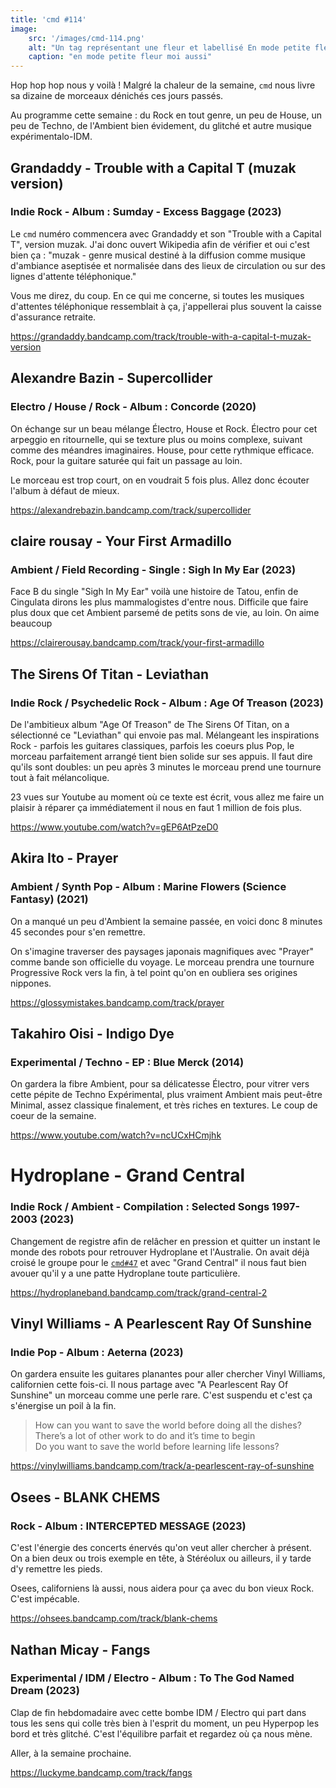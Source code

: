 ```yaml
---
title: 'cmd #114'
image:
    src: '/images/cmd-114.png'
    alt: "Un tag représentant une fleur et labellisé En mode petite fleur ou quoi?"
    caption: "en mode petite fleur moi aussi"
---
```


Hop hop hop nous y voilà ! Malgré la chaleur de la semaine, `cmd` nous livre sa dizaine de morceaux dénichés ces jours passés.

Au programme cette semaine : du Rock en tout genre, un peu de House, un peu de Techno, de l'Ambient bien évidement, du glitché et autre musique expérimentalo-IDM.

## Grandaddy - Trouble with a Capital T (muzak version) 
### Indie Rock - Album : Sumday - Excess Baggage (2023)

Le `cmd` numéro commencera avec Grandaddy et son "Trouble with a Capital T", version muzak. J'ai donc ouvert Wikipedia afin de vérifier et oui c'est bien ça : "muzak - genre musical destiné à la diffusion comme musique d'ambiance aseptisée et normalisée dans des lieux de circulation ou sur des lignes d'attente téléphonique."

Vous me direz, du coup. En ce qui me concerne, si toutes les musiques d'attentes téléphonique ressemblait à ça, j'appellerai plus souvent la caisse d'assurance retraite.

https://grandaddy.bandcamp.com/track/trouble-with-a-capital-t-muzak-version


## Alexandre Bazin - Supercollider 
### Electro / House / Rock - Album : Concorde (2020)

On échange sur un beau mélange Électro, House et Rock. Électro pour cet arpeggio en ritournelle, qui se texture plus ou moins complexe, suivant comme des méandres imaginaires. House, pour cette rythmique efficace. Rock, pour la guitare saturée qui fait un passage au loin.

Le morceau est trop court, on en voudrait 5 fois plus. Allez donc écouter l'album à défaut de mieux.

https://alexandrebazin.bandcamp.com/track/supercollider


## claire rousay - Your First Armadillo 
### Ambient / Field Recording - Single : Sigh In My Ear (2023)

Face B du single "Sigh In My Ear" voilà une histoire de Tatou, enfin de Cingulata dirons les plus mammalogistes d'entre nous. Difficile que faire plus doux que cet Ambient parsemé de petits sons de vie, au loin. On aime beaucoup

https://clairerousay.bandcamp.com/track/your-first-armadillo


## The Sirens Of Titan - Leviathan 
### Indie Rock / Psychedelic Rock - Album : Age Of Treason (2023)

De l'ambitieux album "Age Of Treason" de The Sirens Of Titan, on a sélectionné ce "Leviathan" qui envoie pas mal. Mélangeant les inspirations Rock - parfois les guitares classiques, parfois les coeurs plus Pop, le morceau parfaitement arrangé tient bien solide sur ses appuis. Il faut dire qu'ils sont doubles: un peu après 3 minutes le morceau prend une tournure tout à fait mélancolique.

23 vues sur Youtube au moment où ce texte est écrit, vous allez me faire un plaisir à réparer ça immédiatement il nous en faut 1 million de fois plus.

https://www.youtube.com/watch?v=gEP6AtPzeD0

## Akira Ito - Prayer 
### Ambient / Synth Pop - Album : Marine Flowers (Science Fantasy) (2021)

On a manqué un peu d'Ambient la semaine passée, en voici donc 8 minutes 45 secondes pour s'en remettre.

On s'imagine traverser des paysages japonais magnifiques avec "Prayer" comme bande son officielle du voyage. Le morceau prendra une tournure Progressive Rock vers la fin, à tel point qu'on en oubliera ses origines nippones.

https://glossymistakes.bandcamp.com/track/prayer

## Takahiro Oisi - Indigo Dye 
### Experimental / Techno - EP : Blue Merck (2014)

On gardera la fibre Ambient, pour sa délicatesse Électro, pour vitrer vers cette pépite de Techno Expérimental, plus vraiment Ambient mais peut-être Minimal, assez classique finalement, et très riches en textures. Le coup de coeur de la semaine.

https://www.youtube.com/watch?v=ncUCxHCmjhk


# Hydroplane - Grand Central 
### Indie Rock / Ambient - Compilation : Selected Songs 1997​-​2003 (2023)

Changement de registre afin de relâcher en pression et quitter un instant le monde des robots pour retrouver Hydroplane et l'Australie. On avait déjà croisé le groupe pour le [`cmd#47`](https://cmd.wuips.com/post/2022-05-13-cmd-47) et avec "Grand Central" il nous faut bien avouer qu'il y a une patte Hydroplane toute particulière.

https://hydroplaneband.bandcamp.com/track/grand-central-2

## Vinyl Williams - A Pearlescent Ray Of Sunshine
### Indie Pop - Album : Aeterna (2023)

On gardera ensuite les guitares planantes pour aller chercher Vinyl Williams, californien cette fois-ci. Il nous partage avec "A Pearlescent Ray Of Sunshine" un morceau comme une perle rare. C'est suspendu et c'est ça s'énergise un poil à la fin.

> How can you want to save the world before doing all the dishes?<br/>
> There’s a lot of other work to do and it’s time to begin<br/>
> Do you want to save the world before learning life lessons?<br/>

https://vinylwilliams.bandcamp.com/track/a-pearlescent-ray-of-sunshine

## Osees - BLANK CHEMS 
### Rock - Album : INTERCEPTED MESSAGE (2023)

C'est l'énergie des concerts énervés qu'on veut aller chercher à présent. On a bien deux ou trois exemple en tête, à Stéréolux ou ailleurs, il y tarde d'y remettre les pieds.

Osees, californiens là aussi, nous aidera pour ça avec du bon vieux Rock. C'est impécable.

https://ohsees.bandcamp.com/track/blank-chems

## Nathan Micay - Fangs 
### Experimental / IDM / Electro - Album : To The God Named Dream (2023)

Clap de fin hebdomadaire avec cette bombe IDM / Electro qui part dans tous les sens qui colle très bien à l'esprit du moment, un peu Hyperpop les bord et très glitché. C'est l'équilibre parfait et regardez où ça nous mène. 

Aller, à la semaine prochaine.

https://luckyme.bandcamp.com/track/fangs
